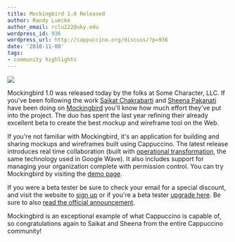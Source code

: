 ```yaml
---
title: Mockingbird 1.0 Released
author: Randy Luecke
author_email: rclu222@uky.edu
wordpress_id: 936
wordpress_url: http://cappuccino.org/discuss/?p=936
date: '2010-11-08'
tags:
- community highlights
---
```


[![](http://cappuccino.org/discuss/wp-content/uploads/2010/11/realtimeshot21.png)](http://cappuccino.org/discuss/wp-content/uploads/2010/11/realtimeshot21.png)

Mockingbird 1.0 was released today by the folks at Some Character, LLC. If you've been following the work [Saikat Chakrabarti](http://twitter.com/saikatc) and [Sheena Pakanati](http://twitter.com/sheenapakanati) have been doing on [Mockingbird](http://gomockingbird.com/) you'll know how much effort they've put into the project. The duo has spent the last year refining their already excellent beta to create the best mockup and wireframe tool on the Web.

If you're not familiar with Mockingbird, it's an application for building and sharing mockups and wireframes built using Cappuccino. The latest release introduces real time collaboration (built with [operational transformation](http://en.wikipedia.org/wiki/Operational_transformation), the same technology used in Google Wave). It also includes support for managing your organization complete with permission control. You can try Mockingbird by visiting the [demo page](https://gomockingbird.com/mockingbird/demo.html).

If you were a beta tester be sure to check your email for a special discount, and visit the website to [sign up](https://gomockingbird.com/signup/) or if you're a beta tester [upgrade here](https://gomockingbird.com/mockingbird/#upgrade). Be sure to also [read the official announcement](http://blog.gomockingbird.com/10-and-real-time-collaboration).

Mockingbird is an exceptional example of what Cappuccino is capable of, so congratulations again to Saikat and Sheena from the entire Cappuccino community!
